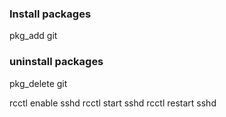 ### Install packages
pkg_add git

### uninstall packages
pkg_delete git

rcctl enable sshd
rcctl start sshd
rcctl restart  sshd